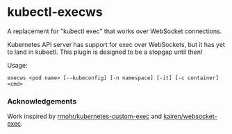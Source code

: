 # kubectl-execws

A replacement for "kubectl exec" that works over WebSocket connections.

Kubernetes API server has support for exec over WebSockets, but it has yet to land in kubectl. This plugin is designed to be a stopgap until then!

Usage:
```
execws <pod name> [--kubeconfig] [-n namespace] [-it] [-c container] <cmd>
```

### Acknowledgements

Work inspired by [rmohr/kubernetes-custom-exec](https://github.com/rmohr/kubernetes-custom-exec) and [kairen/websocket-exec](https://github.com/kairen/websocket-exec).
